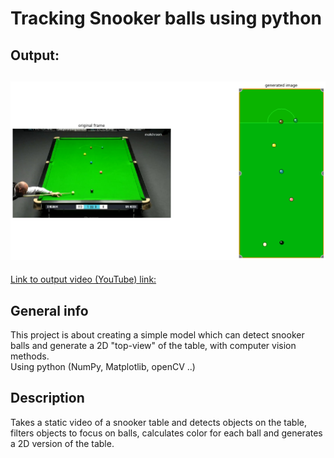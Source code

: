 # Tracking Snooker balls using python

## Output:
![input_output](/images/input_output_img.png)
---

[Link to output video (YouTube) link:](https://www.youtube.com/watch?v=RLief79B7YQ)


## General info
This project is about creating a simple model which can detect snooker balls and generate a 2D "top-view" of the table, with computer vision methods.
<br />
Using python (NumPy, Matplotlib, openCV ..)

## Description
Takes a static video of a snooker table and detects objects on the table, filters objects to focus on balls, calculates color for each ball and generates a 2D version of the table.
